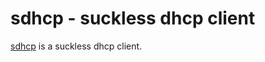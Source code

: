 sdhcp - suckless dhcp client
============================

[sdhcp](http://git.2f30.org/sdhcp/) is a suckless dhcp client.
